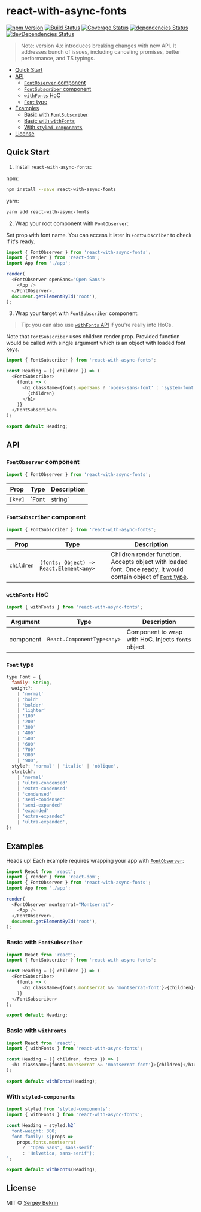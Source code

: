 # react-with-async-fonts

[![npm Version](https://img.shields.io/npm/v/react-with-async-fonts.svg?maxAge=0)](https://www.npmjs.com/package/react-with-async-fonts)
[![Build Status](https://img.shields.io/travis/sergeybekrin/react-with-async-fonts.svg?maxAge=0)](https://travis-ci.org/sergeybekrin/react-with-async-fonts)
[![Coverage Status](https://img.shields.io/coveralls/sergeybekrin/react-with-async-fonts.svg?maxAge=0)](https://coveralls.io/github/sergeybekrin/react-with-async-fonts?branch=master)
[![dependencies Status](https://img.shields.io/david/sergeybekrin/react-with-async-fonts.svg?maxAge=0)](https://david-dm.org/sergeybekrin/react-with-async-fonts)
[![devDependencies Status](https://img.shields.io/david/dev/sergeybekrin/react-with-async-fonts.svg?maxAge=0)](https://david-dm.org/sergeybekrin/react-with-async-fonts?type=dev)

> Note: version 4.x introduces breaking changes with new API. It addresses bunch
> of issues, including canceling promises, better performance, and TS typings.

<!-- START doctoc generated TOC please keep comment here to allow auto update -->

<!-- DON'T EDIT THIS SECTION, INSTEAD RE-RUN doctoc TO UPDATE -->

* [Quick Start](#quick-start)
* [API](#api)
  * [`FontObserver` component](#fontobserver-component)
  * [`FontSubscriber` component](#fontsubscriber-component)
  * [`withFonts` HoC](#withfonts-hoc)
  * [`Font` type](#font-type)
* [Examples](#examples)
  * [Basic with `FontSubscriber`](#basic-with-fontsubscriber)
  * [Basic with `withFonts`](#basic-with-withfonts)
  * [With `styled-components`](#with-styled-components)
* [License](#license)

<!-- END doctoc generated TOC please keep comment here to allow auto update -->

## Quick Start

1. Install `react-with-async-fonts`:

npm:

```bash
npm install --save react-with-async-fonts
```

yarn:

```bash
yarn add react-with-async-fonts
```

2. Wrap your root component with `FontObserver`:

Set prop with font name. You can access it later in `FontSubscriber` to check if
it's ready.

```js
import { FontObserver } from 'react-with-async-fonts';
import { render } from 'react-dom';
import App from './app';

render(
  <FontObserver openSans="Open Sans">
    <App />
  </FontObserver>,
  document.getElementById('root'),
);
```

3. Wrap your target with `FontSubscriber` component:

> Tip: you can also use [`withFonts` API](#withFonts) if you're really into
> HoCs.

Note that `FontSubscriber` uses children render prop. Provided function would be
called with single argument which is an object with loaded font keys.

```js
import { FontSubscriber } from 'react-with-async-fonts';

const Heading = ({ children }) => (
  <FontSubscriber>
    {fonts => (
      <h1 className={fonts.openSans ? 'opens-sans-font' : 'system-font'}>
        {children}
      </h1>
    )}
  </FontSubscriber>
);

export default Heading;
```

## API

### `FontObserver` component

```js
import { FontObserver } from 'react-with-async-fonts';
```

| Prop    | Type            | Description                                          |
| ------- | --------------- | ---------------------------------------------------- |
| `[key]` | `Font | string` | Font family string or a [`Font` object](#font-type). |

### `FontSubscriber` component

```js
import { FontSubscriber } from 'react-with-async-fonts';
```

| Prop       | Type                                    | Description                                                                                                                  |
| ---------- | --------------------------------------- | ---------------------------------------------------------------------------------------------------------------------------- |
| `children` | `(fonts: Object) => React.Element<any>` | Children render function. Accepts object with loaded font. Once ready, it would contain object of [`Font` type](#font-type). |

### `withFonts` HoC

```js
import { withFonts } from 'react-with-async-fonts';
```

| Argument  | Type                       | Description                                         |
| --------- | -------------------------- | --------------------------------------------------- |
| component | `React.ComponentType<any>` | Component to wrap with HoC. Injects `fonts` object. |

### `Font` type

```js
type Font = {
  family: String,
  weight?:
    | 'normal'
    | 'bold'
    | 'bolder'
    | 'lighter'
    | '100'
    | '200'
    | '300'
    | '400'
    | '500'
    | '600'
    | '700'
    | '800'
    | '900',
  style?: 'normal' | 'italic' | 'oblique',
  stretch?:
    | 'normal'
    | 'ultra-condensed'
    | 'extra-condensed'
    | 'condensed'
    | 'semi-condensed'
    | 'semi-expanded'
    | 'expanded'
    | 'extra-expanded'
    | 'ultra-expanded',
};
```

## Examples

Heads up! Each example requires wrapping your app with
[`FontObserver`](#fontobserver-component):

```js
import React from 'react';
import { render } from 'react-dom';
import { FontObserver } from 'react-with-async-fonts';
import App from './app';

render(
  <FontObserver montserrat="Montserrat">
    <App />
  </FontObserver>,
  document.getElementById('root'),
);
```

### Basic with `FontSubscriber`

```js
import React from 'react';
import { FontSubscriber } from 'react-with-async-fonts';

const Heading = ({ children }) => (
  <FontSubscriber>
    {fonts => (
      <h1 className={fonts.montserrat && 'montserrat-font'}>{children}</h1>
    )}
  </FontSubscriber>
);

export default Heading;
```

### Basic with `withFonts`

```js
import React from 'react';
import { withFonts } from 'react-with-async-fonts';

const Heading = ({ children, fonts }) => (
  <h1 className={fonts.montserrat && 'montserrat-font'}>{children}</h1>
);

export default withFonts(Heading);
```

### With `styled-components`

```js
import styled from 'styled-components';
import { withFonts } from 'react-with-async-fonts';

const Heading = styled.h2`
  font-weight: 300;
  font-family: ${props =>
    props.fonts.montserrat
      ? '"Open Sans", sans-serif'
      : 'Helvetica, sans-serif'};
`;

export default withFonts(Heading);
```

## License

MIT &copy; [Sergey Bekrin](http://bekrin.me)
